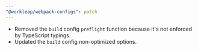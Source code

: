 ```yaml
---
"@workleap/webpack-configs": patch
---
```


- Removed the `build` config `preflight` function because it's not enforced by TypeScript typings.
- Updated the `build` config non-optimized options.
